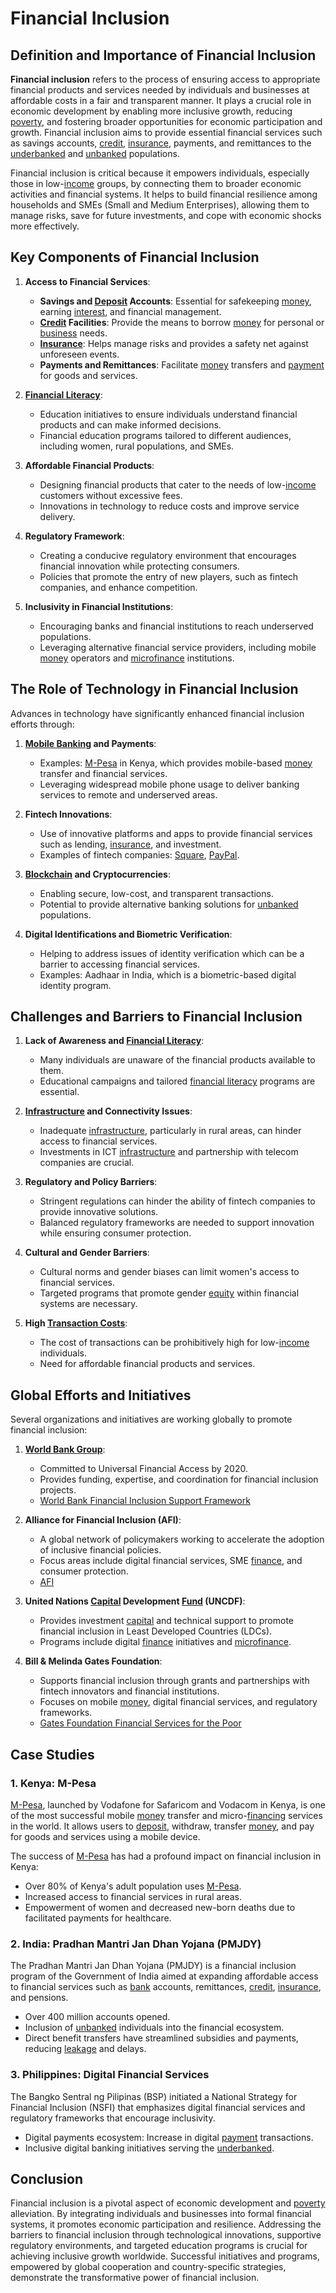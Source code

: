 # Financial Inclusion

## Definition and Importance of Financial Inclusion

**Financial inclusion** refers to the process of ensuring access to appropriate financial products and services needed by individuals and businesses at affordable costs in a fair and transparent manner. It plays a crucial role in economic development by enabling more inclusive growth, reducing [poverty](../p/poverty.md), and fostering broader opportunities for economic participation and growth. Financial inclusion aims to provide essential financial services such as savings accounts, [credit](../c/credit.md), [insurance](../i/insurance.md), payments, and remittances to the [underbanked](../u/underbanked.md) and [unbanked](../u/unbanked.md) populations.

Financial inclusion is critical because it empowers individuals, especially those in low-[income](../i/income.md) groups, by connecting them to broader economic activities and financial systems. It helps to build financial resilience among households and SMEs (Small and Medium Enterprises), allowing them to manage risks, save for future investments, and cope with economic shocks more effectively.

## Key Components of Financial Inclusion

1. **Access to Financial Services**:
   - **Savings and [Deposit](../d/deposit.md) Accounts**: Essential for safekeeping [money](../m/money.md), earning [interest](../i/interest.md), and financial management.
   - **[Credit](../c/credit.md) Facilities**: Provide the means to borrow [money](../m/money.md) for personal or [business](../b/business.md) needs.
   - **[Insurance](../i/insurance.md)**: Helps manage risks and provides a safety net against unforeseen events.
   - **Payments and Remittances**: Facilitate [money](../m/money.md) transfers and [payment](../p/payment.md) for goods and services.

2. **[Financial Literacy](../f/financial_literacy.md)**:
   - Education initiatives to ensure individuals understand financial products and can make informed decisions.
   - Financial education programs tailored to different audiences, including women, rural populations, and SMEs.

3. **Affordable Financial Products**:
   - Designing financial products that cater to the needs of low-[income](../i/income.md) customers without excessive fees.
   - Innovations in technology to reduce costs and improve service delivery.

4. **Regulatory Framework**:
   - Creating a conducive regulatory environment that encourages financial innovation while protecting consumers.
   - Policies that promote the entry of new players, such as fintech companies, and enhance competition.

5. **Inclusivity in Financial Institutions**:
   - Encouraging banks and financial institutions to reach underserved populations.
   - Leveraging alternative financial service providers, including mobile [money](../m/money.md) operators and [microfinance](../m/microfinance.md) institutions.

## The Role of Technology in Financial Inclusion

Advances in technology have significantly enhanced financial inclusion efforts through:

1. **[Mobile Banking](../m/mobile_banking.md) and Payments**:
   - Examples: [M-Pesa](../m/m-pesa.md) in Kenya, which provides mobile-based [money](../m/money.md) transfer and financial services.
   - Leveraging widespread mobile phone usage to deliver banking services to remote and underserved areas.

2. **Fintech Innovations**:
   - Use of innovative platforms and apps to provide financial services such as lending, [insurance](../i/insurance.md), and investment.
   - Examples of fintech companies: [Square](https://squareup.com/), [PayPal](https://www.paypal.com/).

3. **[Blockchain](../b/blockchain_in_trading.md) and Cryptocurrencies**:
   - Enabling secure, low-cost, and transparent transactions.
   - Potential to provide alternative banking solutions for [unbanked](../u/unbanked.md) populations.

4. **Digital Identifications and Biometric Verification**:
   - Helping to address issues of identity verification which can be a barrier to accessing financial services.
   - Examples: Aadhaar in India, which is a biometric-based digital identity program.

## Challenges and Barriers to Financial Inclusion

1. **Lack of Awareness and [Financial Literacy](../f/financial_literacy.md)**:
   - Many individuals are unaware of the financial products available to them.
   - Educational campaigns and tailored [financial literacy](../f/financial_literacy.md) programs are essential.

2. **[Infrastructure](../i/infrastructure.md) and Connectivity Issues**:
   - Inadequate [infrastructure](../i/infrastructure.md), particularly in rural areas, can hinder access to financial services.
   - Investments in ICT [infrastructure](../i/infrastructure.md) and partnership with telecom companies are crucial.

3. **Regulatory and Policy Barriers**:
   - Stringent regulations can hinder the ability of fintech companies to provide innovative solutions.
   - Balanced regulatory frameworks are needed to support innovation while ensuring consumer protection.

4. **Cultural and Gender Barriers**:
   - Cultural norms and gender biases can limit women's access to financial services.
   - Targeted programs that promote gender [equity](../e/equity.md) within financial systems are necessary.

5. **High [Transaction Costs](../t/transaction_costs.md)**:
   - The cost of transactions can be prohibitively high for low-[income](../i/income.md) individuals.
   - Need for affordable financial products and services.

## Global Efforts and Initiatives

Several organizations and initiatives are working globally to promote financial inclusion:

1. **[World Bank Group](../w/world_bank_group.md)**:
   - Committed to Universal Financial Access by 2020.
   - Provides funding, expertise, and coordination for financial inclusion projects.
   - [World Bank Financial Inclusion Support Framework](https://www.worldbank.org/en/topic/financialinclusion)

2. **Alliance for Financial Inclusion (AFI)**:
   - A global network of policymakers working to accelerate the adoption of inclusive financial policies.
   - Focus areas include digital financial services, SME [finance](../f/finance.md), and consumer protection.
   - [AFI](https://www.afi-global.org/)

3. **United Nations [Capital](../c/capital.md) Development [Fund](../f/fund.md) (UNCDF)**:
   - Provides investment [capital](../c/capital.md) and technical support to promote financial inclusion in Least Developed Countries (LDCs).
   - Programs include digital [finance](../f/finance.md) initiatives and [microfinance](../m/microfinance.md).

4. **Bill & Melinda Gates Foundation**:
   - Supports financial inclusion through grants and partnerships with fintech innovators and financial institutions.
   - Focuses on mobile [money](../m/money.md), digital financial services, and regulatory frameworks.
   - [Gates Foundation Financial Services for the Poor](https://www.gatesfoundation.org/our-work/programs/global-growth-and-opportunity/financial-services-for-the-poor)

## Case Studies

### 1. Kenya: M-Pesa

[M-Pesa](../m/m-pesa.md), launched by Vodafone for Safaricom and Vodacom in Kenya, is one of the most successful mobile [money](../m/money.md) transfer and micro-[financing](../f/financing.md) services in the world. It allows users to [deposit](../d/deposit.md), withdraw, transfer [money](../m/money.md), and pay for goods and services using a mobile device. 

The success of [M-Pesa](../m/m-pesa.md) has had a profound impact on financial inclusion in Kenya:
- Over 80% of Kenya's adult population uses [M-Pesa](../m/m-pesa.md).
- Increased access to financial services in rural areas.
- Empowerment of women and decreased new-born deaths due to facilitated payments for healthcare.

### 2. India: Pradhan Mantri Jan Dhan Yojana (PMJDY)

The Pradhan Mantri Jan Dhan Yojana (PMJDY) is a financial inclusion program of the Government of India aimed at expanding affordable access to financial services such as [bank](../b/bank.md) accounts, remittances, [credit](../c/credit.md), [insurance](../i/insurance.md), and pensions.
- Over 400 million accounts opened.
- Inclusion of [unbanked](../u/unbanked.md) individuals into the financial ecosystem.
- Direct benefit transfers have streamlined subsidies and payments, reducing [leakage](../l/leakage.md) and delays.

### 3. Philippines: Digital Financial Services

The Bangko Sentral ng Pilipinas (BSP) initiated a National Strategy for Financial Inclusion (NSFI) that emphasizes digital financial services and regulatory frameworks that encourage inclusivity.
- Digital payments ecosystem: Increase in digital [payment](../p/payment.md) transactions.
- Inclusive digital banking initiatives serving the [underbanked](../u/underbanked.md).

## Conclusion

Financial inclusion is a pivotal aspect of economic development and [poverty](../p/poverty.md) alleviation. By integrating individuals and businesses into formal financial systems, it promotes economic participation and resilience. Addressing the barriers to financial inclusion through technological innovations, supportive regulatory environments, and targeted education programs is crucial for achieving inclusive growth worldwide. Successful initiatives and programs, empowered by global cooperation and country-specific strategies, demonstrate the transformative power of financial inclusion.